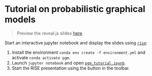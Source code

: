 # Tutorial on probabilistic graphical models
> Preview the reveal.js slides [here](https://juliusberner.github.io/pgm_tutorial).

Start an interactive jupyter notebook and display the slides using [`rise`](https://rise.readthedocs.io/en/stable/#):

1. Install the environment `conda env create -f environment.yml` and activate `conda activate pgm`.
2. Launch `jupyter notebook` and open [`pgm_tutorial.ipynb`](pgm_tutorial.ipynb).
3. Start the RISE presentation using the button in the toolbar.
